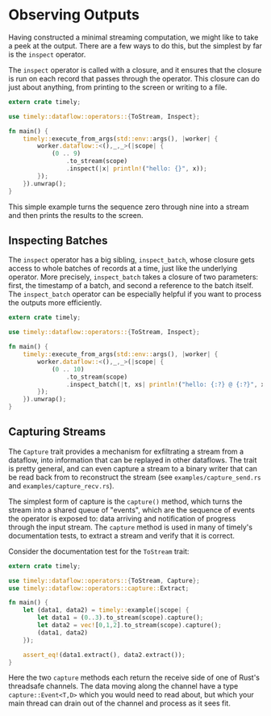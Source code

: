 # Observing Outputs

Having constructed a minimal streaming computation, we might like to take a peek at the output. There are a few ways to do this, but the simplest by far is the `inspect` operator.

The `inspect` operator is called with a closure, and it ensures that the closure is run on each record that passes through the operator. This closure can do just about anything, from printing to the screen or writing to a file.

```rust
extern crate timely;

use timely::dataflow::operators::{ToStream, Inspect};

fn main() {
    timely::execute_from_args(std::env::args(), |worker| {
        worker.dataflow::<(),_,_>(|scope| {
            (0 .. 9)
                .to_stream(scope)
                .inspect(|x| println!("hello: {}", x));
        });
    }).unwrap();
}
```

This simple example turns the sequence zero through nine into a stream and then prints the results to the screen.

## Inspecting Batches

The `inspect` operator has a big sibling, `inspect_batch`, whose closure gets access to whole batches of records at a time, just like the underlying operator. More precisely, `inspect_batch` takes a closure of two parameters: first, the timestamp of a batch, and second a reference to the batch itself. The `inspect_batch` operator can be especially helpful if you want to process the outputs more efficiently.

```rust
extern crate timely;

use timely::dataflow::operators::{ToStream, Inspect};

fn main() {
    timely::execute_from_args(std::env::args(), |worker| {
        worker.dataflow::<(),_,_>(|scope| {
            (0 .. 10)
                .to_stream(scope)
                .inspect_batch(|t, xs| println!("hello: {:?} @ {:?}", xs, t));
        });
    }).unwrap();
}
```

## Capturing Streams

The `Capture` trait provides a mechanism for exfiltrating a stream from a dataflow, into information that can be replayed in other dataflows. The trait is pretty general, and can even capture a stream to a binary writer that can be read back from to reconstruct the stream (see `examples/capture_send.rs` and `examples/capture_recv.rs`).

The simplest form of capture is the `capture()` method, which turns the stream into a shared queue of "events", which are the sequence of events the operator is exposed to: data arriving and notification of progress through the input stream. The `capture` method is used in many of timely's documentation tests, to extract a stream and verify that it is correct.

Consider the documentation test for the `ToStream` trait:

```rust
extern crate timely;

use timely::dataflow::operators::{ToStream, Capture};
use timely::dataflow::operators::capture::Extract;

fn main() {
    let (data1, data2) = timely::example(|scope| {
        let data1 = (0..3).to_stream(scope).capture();
        let data2 = vec![0,1,2].to_stream(scope).capture();
        (data1, data2)
    });

    assert_eq!(data1.extract(), data2.extract());
}
```

Here the two `capture` methods each return the receive side of one of Rust's threadsafe channels. The data moving along the channel have a type `capture::Event<T,D>` which you would need to read about, but which your main thread can drain out of the channel and process as it sees fit.
